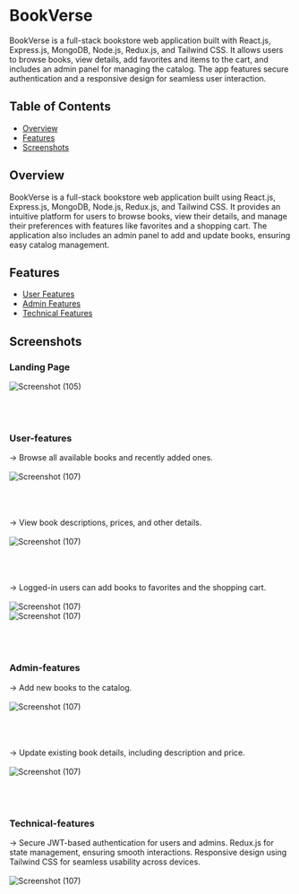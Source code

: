 # BookVerse

BookVerse is a full-stack bookstore web application built with React.js, Express.js, MongoDB, Node.js, Redux.js, and Tailwind CSS. It allows users to browse books, view details, add favorites and items to the cart, and includes an admin panel for managing the catalog. The app features secure authentication and a responsive design for seamless user interaction.

## Table of Contents

- [Overview](#overview)
- [Features](#features)
- [Screenshots](#screenshots)

## Overview

BookVerse is a full-stack bookstore web application built using React.js, Express.js, MongoDB, Node.js, Redux.js, and Tailwind CSS. It provides an intuitive platform for users to browse books, view their details, and manage their preferences with features like favorites and a shopping cart. The application also includes an admin panel to add and update books, ensuring easy catalog management.

## Features

- [User Features](#User-features)
- [Admin Features](#Admin-features)
- [Technical Features](#Technical-features)



## Screenshots

### Landing Page
![Screenshot (105)](https://github.com/MBrahul/BookVerse/blob/main/snaps/landing_page.png) &nbsp;
<br/>
<br/>
<br/>
<br/>


### User-features
-> Browse all available books and recently added ones.
<br/>
<br/>
![Screenshot (107)](https://github.com/MBrahul/BookVerse/blob/main/snaps/allbooks_page.png) 
 &nbsp; 
<br/>
<br/>
<br/>
<br/>

-> View book descriptions, prices, and other details.
<br/>
<br/>
![Screenshot (107)](https://github.com/MBrahul/BookVerse/blob/main/snaps/viewbookdetails_page.png) 
 &nbsp; 
<br/>
<br/>
<br/>
<br/>

-> Logged-in users can add books to favorites and the shopping cart.
<br/>
<br/>
![Screenshot (107)](https://github.com/MBrahul/BookVerse/blob/main/snaps/favouritebooks_page.png)
<br/>
![Screenshot (107)](https://github.com/MBrahul/BookVerse/blob/main/snaps/cart_page.png)
 &nbsp; 
<br/>
<br/>
<br/>
<br/>



### Admin-features
-> Add new books to the catalog.
<br/>
<br/>
![Screenshot (107)](https://github.com/MBrahul/BookVerse/blob/main/snaps/admin_addbook_page.png)
<br/>
<br/>
<br/>
<br/>

-> Update existing book details, including description and price.
<br/>
<br/>
![Screenshot (107)](https://github.com/MBrahul/BookVerse/blob/main/snaps/admin_editbook_page.png)
<br/>
<br/>
<br/>
<br/>


### Technical-features
-> Secure JWT-based authentication for users and admins.
Redux.js for state management, ensuring smooth interactions.
Responsive design using Tailwind CSS for seamless usability across devices.
<br/>
<br/>
![Screenshot (107)](https://github.com/MBrahul/BookVerse/blob/main/snaps/admin_editbook_page.png)
<br/>
<br/>
<br/>
<br/>

